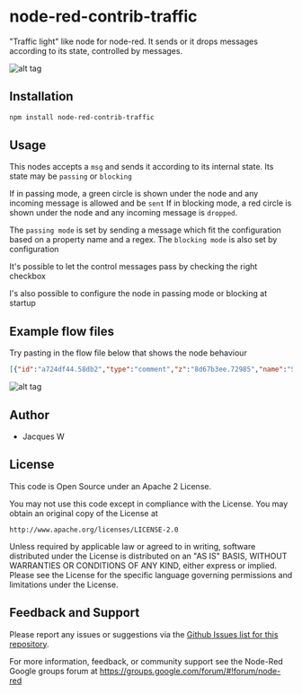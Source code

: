 # node-red-contrib-traffic
"Traffic light" like node for node-red. It sends or it drops messages according to its state, controlled by messages.

![alt tag](https://cloud.githubusercontent.com/assets/18165555/14190982/a7a5bd26-f795-11e5-8e27-740d8b1aa1d7.png)

## Installation
```bash
npm install node-red-contrib-traffic
```

## Usage

  This nodes accepts a `msg` and sends it according to its internal state. Its state may be `passing` or `blocking`

  If in passing mode, a green circle is shown under the node and any incoming message is allowed and be ``sent``
  If in blocking mode, a red circle is shown under the node and any incoming message is ``dropped``.

  The `passing mode` is set by sending a message which fit the configuration based on a property name and a regex.
  The `blocking mode` is also set by configuration

  It's possible to let the control messages pass by checking the right checkbox

  I's also possible to configure the node in passing mode or blocking at startup

## Example flow files

  Try pasting in the flow file below that shows the node behaviour 

```json
[{"id":"a724df44.58db2","type":"comment","z":"8d67b3ee.72985","name":"STOP configuration","info":"STOP message is configured to be also sent to the COP","x":226,"y":259,"wires":[]},{"id":"67d26698.982d98","type":"traffic","z":"8d67b3ee.72985","name":"Traffic sample","property_allow":"payload","filter_allow":"GO","ignore_case_allow":false,"send_allow":false,"property_stop":"payload","filter_stop":"stop","ignore_case_stop":true,"send_stop":true,"default_start":false,"x":362.5,"y":145,"wires":[["9513a40c.6aec58"]]},{"id":"16fff6d4.e90009","type":"inject","z":"8d67b3ee.72985","name":"","topic":"I'm a car","payload":"Cheers !","payloadType":"str","repeat":"2","crontab":"","once":true,"x":147.5,"y":141,"wires":[["67d26698.982d98"]]},{"id":"b822b6d3.47dd48","type":"inject","z":"8d67b3ee.72985","name":"GO","topic":"","payload":"GO","payloadType":"str","repeat":"","crontab":"","once":false,"x":117.5,"y":197,"wires":[["67d26698.982d98"]]},{"id":"70ef37c7.8f10c8","type":"inject","z":"8d67b3ee.72985","name":"","topic":"","payload":"STOP","payloadType":"str","repeat":"","crontab":"","once":false,"x":117.5,"y":238,"wires":[["67d26698.982d98"]]},{"id":"9513a40c.6aec58","type":"debug","z":"8d67b3ee.72985","name":"COP","active":true,"console":"false","complete":"payload","x":530.5,"y":186,"wires":[]},{"id":"1f216cdb.e0de93","type":"comment","z":"8d67b3ee.72985","name":"Traffic Light sample","info":"","x":187.5,"y":68,"wires":[]}]
```
![alt tag](https://cloud.githubusercontent.com/assets/18165555/14190981/a7a24420-f795-11e5-8fcf-ea4e19efe2d1.png)

## Author

  - Jacques W

## License

This code is Open Source under an Apache 2 License.

You may not use this code except in compliance with the License. You may obtain an original copy of the License at

    http://www.apache.org/licenses/LICENSE-2.0

Unless required by applicable law or agreed to in writing, software distributed under the License is distributed on an
"AS IS" BASIS, WITHOUT WARRANTIES OR CONDITIONS OF ANY KIND, either express or implied. Please see the
License for the specific language governing permissions and limitations under the License.

## Feedback and Support

Please report any issues or suggestions via the [Github Issues list for this repository](https://github.com/Jacques44/node-red-contrib-traffic/issues).

For more information, feedback, or community support see the Node-Red Google groups forum at https://groups.google.com/forum/#!forum/node-red


